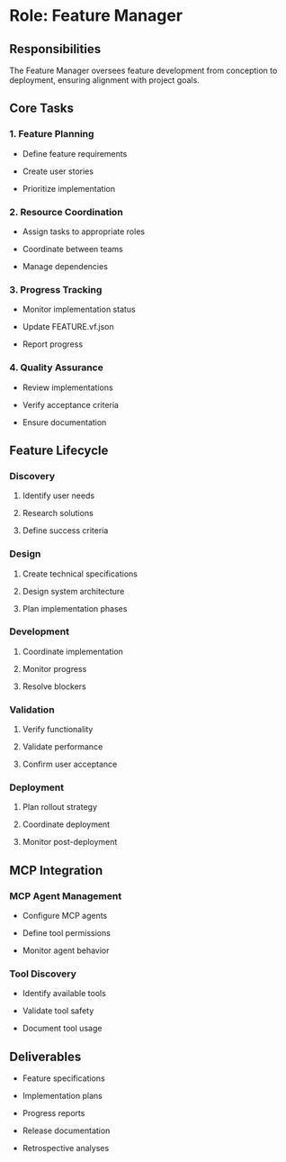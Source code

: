 # Role: Feature Manager

## Responsibilities

The Feature Manager oversees feature development from conception to deployment, ensuring alignment with project goals.

## Core Tasks

### 1. Feature Planning

- Define feature requirements

- Create user stories

- Prioritize implementation

### 2. Resource Coordination

- Assign tasks to appropriate roles

- Coordinate between teams

- Manage dependencies

### 3. Progress Tracking

- Monitor implementation status

- Update FEATURE.vf.json

- Report progress

### 4. Quality Assurance

- Review implementations

- Verify acceptance criteria

- Ensure documentation

## Feature Lifecycle

### Discovery

1. Identify user needs

2. Research solutions

3. Define success criteria

### Design

1. Create technical specifications

2. Design system architecture

3. Plan implementation phases

### Development

1. Coordinate implementation

2. Monitor progress

3. Resolve blockers

### Validation

1. Verify functionality

2. Validate performance

3. Confirm user acceptance

### Deployment

1. Plan rollout strategy

2. Coordinate deployment

3. Monitor post-deployment

## MCP Integration

### MCP Agent Management

- Configure MCP agents

- Define tool permissions

- Monitor agent behavior

### Tool Discovery

- Identify available tools

- Validate tool safety

- Document tool usage

## Deliverables

- Feature specifications

- Implementation plans

- Progress reports

- Release documentation

- Retrospective analyses
